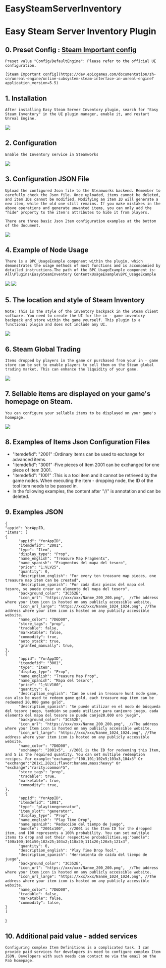 # EasySteamServerInventory
# Easy Steam Server Inventory Plugin

## 0. Preset Config : <a href="https://dev.epicgames.com/documentation/zh-cn/unreal-engine/online-subsystem-steam-interface-in-unreal-engine?application_version=5.5">Steam Important config</a>
    Preset value "Config/DefaultEngine": Please refer to the official UE configuration.

    [Steam Important config](https://dev.epicgames.com/documentation/zh-cn/unreal-engine/online-subsystem-steam-interface-in-unreal-engine?application_version=5.5)

## 1. Installation
    After installing Easy Steam Server Inventory plugin, search for "Easy Steam Inventory" in the UE plugin manager, enable it, and restart Unreal Engine.

<img src="./IMG/Search.jpg">

## 2. Configuration
    Enable the Inventory service in Steamworks

<img src="./IMG/Settings_1.jpg">

## 3. Configuration JSON File
    Upload the configured Json file to the Steamworks backend. Remember to carefully check the Json file. Once uploaded, items cannot be deleted, and item IDs cannot be modified. Modifying an item ID will generate a new item, while the old one still remains. If you make mistakes in the above operations and generate unwanted items, you can only add the "hide" property to the item's attributes to hide it from players. 

    There are three basic Json Item configuration examples at the bottom of the document.

<img src="./IMG/Settings_2.png">

## 4. Example of Node Usage
    There is a BPC_UsageExample component within the plugin, which demonstrates the usage methods of most functions and is accompanied by detailed instructions.The path of the BPC_UsageExample component is: All\Plugins\EasySteamInventory Content\UsageExample\BPC_UsageExample

<img src="./IMG/Information.jpg">
<img src="./IMG/Nodes.png">

## 5. The location and style of Steam Inventory
    Note: This is the style of the inventory backpack in the Steam client software. You need to create the UI for the in - game inventory backpack and store within the game yourself. This plugin is a functional plugin and does not include any UI. 

<img src="./IMG/Steam_2.png">

## 6. Steam Global Trading
    Items dropped by players in the game or purchased from your in - game store can be set to enable players to sell them on the Steam global trading market. This can enhance the liquidity of your game.

<img src="./IMG/Steam_1.png">

## 7. Sellable items are displayed on your game's homepage on Steam.
    You can configure your sellable items to be displayed on your game's homepage.

<img src="./IMG/Steam_3.jpg">

## 8. Examples of Items Json Configuration Files
*  "itemdefid": "2001" :Ordinary items can be used to exchange for advanced items.
*  "itemdefid": "3001" :Five pieces of Item 2001 can be exchanged for one piece of Item 3001.
*  "itemdefid": "1001" :This is a tool item and it cannot be retrieved by the game nodes. When executing the item - dropping node, the ID of the tool item needs to be passed in.
*  In the following examples, the content after "//" is annotation and can be deleted.

## 9. Examples JSON
    {
	"appid": YorAppID,
	"items": [
	{
		  "appid": "YorAppID",
		  "itemdefid": "2001",
		  "type": "Item",
		  "display_type": "Prop",
		  "name_english": "Treasure Map Fragments",
		  "name_spanish": "Fragmentos del mapa del tesoro",
		  "price": "1;VLV25",
		  "quantity": 0,
		  "description_english": "For every ten treasure map pieces, one treasure map item can be created",
		  "description_spanish": "Por cada diez piezas del mapa del tesoro, se puede crear un elemento del mapa del tesoro",
		  "background_color": "3C352E",
		  "icon_url": "https://xxx/xxx/Nanme_200_200.png",  //The address where your item icon is hosted on any publicly accessible website.
		  "icon_url_large": "https://xxx/xxx/Nanme_1024_1024.png", //The address where your item icon is hosted on any publicly accessible website.
		  "name_color": "7D6D00",
		  "store_tags": "prop",
		  "tradable": false,
		  "marketable": false,
		  "commodity": true,
		  "auto_stack": true,
		  "granted_manually": true,
	},
	{
		  "appid": "YorAppID",
		  "itemdefid": "3001",
		  "type": "item",
		  "display_type": "Prop",
		  "name_english": "Treasure Map Prop",
		  "name_spanish": "Mapa del tesoro",
		  "price": "1;VLV100",
		  "quantity": 0,
		  "description_english": "Can be used in treasure hunt mode game, can also be used to redeem game gold, each treasure map item can be redeemed 20,000 game gold",
		  "description_spanish": "Se puede utilizar en el modo de búsqueda del tesoro juego, también se puede utilizar para canjeoro juego, cada elemento del mapa del tesoro se puede canje20.000 oro juego",
		  "background_color": "3C352E",
		  "icon_url": "https://xxx/xxx/Nanme_200_200.png",  //The address where your item icon is hosted on any publicly accessible website.
		  "icon_url_large": "https://xxx/xxx/Nanme_1024_1024.png", //The address where your item icon is hosted on any publicly accessible website.
		  "name_color": "7D6D00",
		  "exchange": "2001x5",  //2001 is the ID for redeeming this Item, and 5 is the required quantity. You can set multiple redemption recipes. For example:"exchange":"100,101;102x5;103x3,104x3" Or "exchange":"201x1,202x1;flavor:banana,mass:heavy" Or "exchange":"rarity:common*5",
		  "store_tags": "prop",
		  "tradable": true,
		  "marketable": true,
		  "commodity": true,
	},
	{
		  "appid": "YorAppID",
		  "itemdefid": "1001",
		  "type": "playtimegenerator",
		  "item_slot": "generator",
		  "display_type": "Prop",
		  "name_english": "Play Time Drop",
		  "name_spanish": "Reducción del tiempo de juego",
		  "bundle": "2001x100",  //2001 is the Item ID for the dropped item, and 100 represents a 100% probability. You can set multiple items to drop and set their respective probabilities.eg:"bundle": "100x100;101x50;102x25;103x2;110x20;111x20;120x5;121x3",
		  "quantity": 0,
		  "description_english": "Play Time Drop Tool",
		  "description_spanish": "Herramienta de caída del tiempo de juego",
		  "background_color": "3C352E",
		  "icon_url": "https://xxx/xxx/Nanme_200_200.png",  //The address where your item icon is hosted on any publicly accessible website.
		  "icon_url_large": "https://xxx/xxx/Nanme_1024_1024.png", //The address where your item icon is hosted on any publicly accessible website.
		  "name_color": "7D6D00",
		  "tradable": false,
		  "marketable": false,
		  "commodity": false,
	}
	]
}


## 10. Additional paid value - added services
    Configuring complex Item Definitions is a complicated task. I can provide paid services for developers in need to configure complex Item JSON. Developers with such needs can contact me via the email on the Fab homepage.